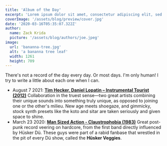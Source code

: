 ```yaml
---
title: 'Album of the Day'
excerpt: 'Lorem ipsum dolor sit amet, consectetur adipiscing elit, sed do eiusmod tempor incididunt ut labore et dolore magna aliqua. Praesent elementum facilisis leo vel fringilla est ullamcorper eget. At imperdiet dui accumsan sit amet nulla facilities morbi tempus.'
coverImage: '/assets/blog/preview/cover.jpg'
date: '2020-03-16T05:35:07.322Z'
author:
  name: Zack Krida
  picture: '/assets/blog/authors/joe.jpeg'
image:
  url: 'bananna-tree.jpg'
  alt: 'a bananna tree leaf'
  width: 1261
  height: 709
---
```


There's not a record of the day every day. Or most days. I'm only human! I try to write a little about each one when I can.

- August 7 2021: **[Tim Hecker, Daniel Lopatin ‎– Instrumental Tourist (2012)](https://www.discogs.com/Tim-Hecker-Daniel-Lopatin-Instrumental-Tourist/master/494432)** Collaboration in the truest sense—two great artists combining their unique sounds into something truly unique, as opposed to joining one or the other's milieu. New age meets shoegaze, and gimmicky, stock synth presets like the koto and sitar are taken seriously and given space to shine.
- March 23 2020: **[Man Sized Action - Claustrophobia (1983)](https://www.discogs.com/Man-Sized-Action-Claustrophobia/release/3825713)** Great post-punk record veering on hardcore, from the first band directly influenced by Hüsker Dü. These guys were part of a rabid fanbase that wrestled in the pit of every Dü show, called the **Hüsker Veggies**.
